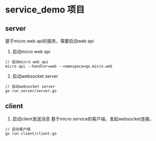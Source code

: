 # service_demo 项目
## server
基于micro web api的服务，需要启动web api
1. 启动micro web api
```
// 启动micro web api
micro api --handler=web --namespace=go.micro.web
```
2. 启动websocket server
```
// 启动websocket server
go run server/server.go
```
## client
1. 启动client发送消息
基于micro service的客户端，发起websocket连接。
```
// 启动客户端
go run client/client.go

```



